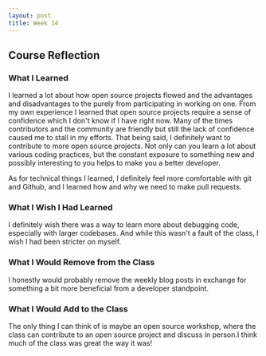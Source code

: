 ```yaml
---
layout: post
title: Week 14
---
```


## Course Reflection

### What I Learned
I learned a lot about how open source projects flowed and the advantages and disadvantages to the purely from participating in working on one.
From my own experience I learned that open source projects require a sense of confidence which I don't know if I have right now. Many of 
the times contributors and the community are friendly but still the lack of confidence caused me to stall in my efforts. That being said, I 
definitely want to contribute to more open source projects. Not only can you learn a lot about various coding practices, but the constant 
exposure to something new and possibly interesting to you helps to make you a better developer.

As for technical things I learned, I definitely feel more comfortable with git and Github, and I learned how and why we need to make pull 
requests. 

### What I Wish I Had Learned
I definitely wish there was a way to learn more about debugging code, especially with larger codebases. And while this wasn't a fault of 
the class, I wish I had been stricter on myself.

### What I Would Remove from the Class
I honestly would probably remove the weekly blog posts in exchange for something a bit more beneficial from a developer standpoint. 

### What I Would Add to the Class
The only thing I can think of is maybe an open source workshop, where the class can contribute to an open source project and 
discuss in person.I think much of the class was great the way it was!
